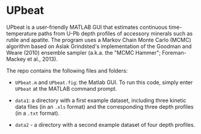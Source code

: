# UPbeat

UPbeat is a user-friendly MATLAB GUI that estimates continuous
time-temperature paths from U-Pb depth profiles of accessory minerals
such as rutile and apatite. The program uses a Markov Chain Monte
Carlo (MCMC) algorithm based on Aslak Grindsted's implementation of
the Goodman and Weare (2010) ensemble sampler (a.k.a. the "MCMC
Hammer"; Foreman-Mackey et al., 2013).

The repo contains the following files and folders:


- `UPbeat.m` and `UPbeat.fig`: the Matlab GUI. To run this code, simply enter `UPbeat` at the MATLAB command prompt.

- `data1`: a directory with a first example dataset, including three
  kinetic data files (in an `.xls` format) and the corresponding three
  depth profiles (in a `.txt` format).

- `data2` - a directory with a second example dataset of four depth
  profiles.